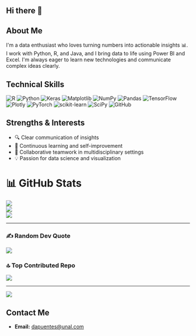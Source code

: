 ## Hi there 👋

## About Me
I'm a data enthusiast who loves turning numbers into actionable insights 📊. I work with Python, R, and Java, and I bring data to life using Power BI and Excel. I'm always eager to learn new technologies and communicate complex ideas clearly.

## Technical Skills
![R](https://img.shields.io/badge/r-%23276DC3.svg?style=for-the-badge&logo=r&logoColor=white)  ![Python](https://img.shields.io/badge/python-3670A0?style=for-the-badge&logo=python&logoColor=ffdd54)  ![Keras](https://img.shields.io/badge/Keras-%23D00000.svg?style=for-the-badge&logo=Keras&logoColor=white)  ![Matplotlib](https://img.shields.io/badge/Matplotlib-%23ffffff.svg?style=for-the-badge&logo=Matplotlib&logoColor=black)  ![NumPy](https://img.shields.io/badge/numpy-%23013243.svg?style=for-the-badge&logo=numpy&logoColor=white)  ![Pandas](https://img.shields.io/badge/pandas-%23150458.svg?style=for-the-badge&logo=pandas&logoColor=white)  ![TensorFlow](https://img.shields.io/badge/TensorFlow-%23FF6F00.svg?style=for-the-badge&logo=TensorFlow&logoColor=white)  ![Plotly](https://img.shields.io/badge/Plotly-%233F4F75.svg?style=for-the-badge&logo=plotly&logoColor=white)  ![PyTorch](https://img.shields.io/badge/PyTorch-%23EE4C2C.svg?style=for-the-badge&logo=PyTorch&logoColor=white)  ![scikit-learn](https://img.shields.io/badge/scikit--learn-%23F7931E.svg?style=for-the-badge&logo=scikit-learn&logoColor=white)  ![SciPy](https://img.shields.io/badge/SciPy-%230C55A5.svg?style=for-the-badge&logo=scipy&logoColor=white)  ![GitHub](https://img.shields.io/badge/github-%23121011.svg?style=for-the-badge&logo=github&logoColor=white)


## Strengths & Interests
- 🔍 Clear communication of insights
- 🚀 Continuous learning and self-improvement
- 🤝 Collaborative teamwork in multidisciplinary settings
- 💡 Passion for data science and visualization

# 📊 GitHub Stats
![](https://github-readme-stats.vercel.app/api?username=dapuentes&theme=dark&hide_border=false&include_all_commits=false&count_private=false)<br/>
![](https://nirzak-streak-stats.vercel.app/?user=dapuentes&theme=dark&hide_border=false)<br/>
![](https://github-readme-stats.vercel.app/api/top-langs/?username=dapuentes&theme=dark&hide_border=false&include_all_commits=false&layout=compact)

---

### ✍️ Random Dev Quote  
![](https://quotes-github-readme.vercel.app/api?type=horizontal&theme=radical)

### 🔝 Top Contributed Repo  
![](https://github-contributor-stats.vercel.app/api?username=dapuentes&limit=5&theme=dark&combine_all_yearly_contributions=true)

---

[![](https://visitcount.itsvg.in/api?id=dapuentes&icon=0&color=0)](https://visitcount.itsvg.in)

<!-- Proudly created with GPRM ( https://gprm.itsvg.in ) -->

## Contact Me
- **Email:** [dapuentes@unal.com](mailto:dapuentes@unal.com)

<!--
**dapuentes/dapuentes** is a ✨ _special_ ✨ repository because its `README.md` (this file) appears on your GitHub profile.

Here are some ideas to get you started:

- 🔭 I’m currently working on ...
- 🌱 I’m currently learning ...
- 👯 I’m looking to collaborate on ...
- 🤔 I’m looking for help with ...
- 💬 Ask me about ...
- 📫 How to reach me: ...
- 😄 Pronouns: ...
- ⚡ Fun fact: ...
-->
